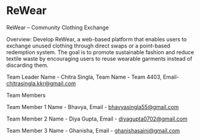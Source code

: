 # ReWear
ReWear – Community Clothing Exchange

Overview:
Develop ReWear, a web-based platform that enables users to exchange unused clothing
through direct swaps or a point-based redemption system. The goal is to promote sustainable
fashion and reduce textile waste by encouraging users to reuse wearable garments instead of
discarding them.

Team Leader Name - Chitra Singla, Team Name - Team 4403, Email- chitrasingla.kkr@gmail.com

Team Members

Team Member 1
Name - Bhavya, Email - bhavyasingla55@gmail.com

Team Member 2
Name - Diya Gupta, Email - diyagupta0702@gmail.com

Team Member 3
Name - Ghanisha, Email - ghanishasaini@gmail.com

